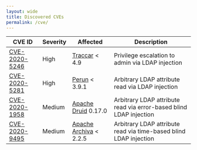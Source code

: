 ```yaml
---
layout: wide
title: Discovered CVEs
permalink: /cve/
---
```


| CVE ID | Severity | Affected | Description |
| ------ | -------- | -------- | ----------- |
| [CVE-2020-5246](https://cve.mitre.org/cgi-bin/cvename.cgi?name=CVE-2020-5246) | High | [Traccar](https://www.traccar.org/) < 4.9 | Privilege escalation to admin via LDAP injection |
| [CVE-2020-5281](https://cve.mitre.org/cgi-bin/cvename.cgi?name=CVE-2020-5281) | High | [Perun](https://perun-aai.org/) < 3.9.1 | Arbitrary LDAP attribute read via LDAP injection |
| [CVE-2020-1958](https://cve.mitre.org/cgi-bin/cvename.cgi?name=CVE-2020-1958) | Medium | [Apache Druid](https://druid.apache.org/) 0.17.0 | Arbitrary LDAP attribute read via error-based blind LDAP injection |
| [CVE-2020-9495](https://cve.mitre.org/cgi-bin/cvename.cgi?name=CVE-2020-9495) | Medium | [Apache Archiva](https://archiva.apache.org/) < 2.2.5 | Arbitrary LDAP attribute read via time-based blind LDAP injection |

